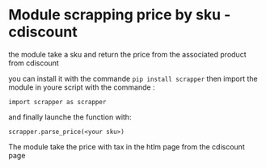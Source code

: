 # Module scrapping price by sku - cdiscount

the module take a sku and return the price from the associated product from cdiscount

you can install it with the commande ```pip install scrapper```
then import the module in youre script with the commande :

```import scrapper as scrapper```

and finally launche the function with:

```scrapper.parse_price(<your sku>)```


The module take the price with tax in the htlm page from the cdiscount page
